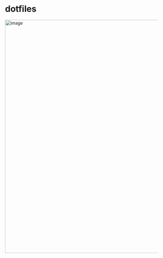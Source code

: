 # dotfiles

<img width="1366" height="768" alt="image" src="https://github.com/user-attachments/assets/66cc3287-173f-46a6-9971-f07071175d00" />
